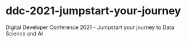 # ddc-2021-jumpstart-your-journey
Digital Developer Conference 2021 - Jumpstart your journey to Data Science and AI

